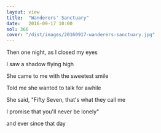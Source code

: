 ```yaml
---
layout: view
title:  "Wanderers' Sanctuary"
date:   2016-09-17 10:00
sol: 366
cover: "/dist/images/20160917-wanderers-sanctuary.jpg"
---
```

Then one night, as I closed my eyes

I saw a shadow flying high

She came to me with the sweetest smile

Told me she wanted to talk for awhile

She said, "Fifty Seven, that's what they call me

I promise that you'll never be lonely"

and ever since that day
